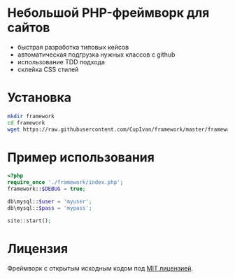 # Небольшой PHP-фреймворк для сайтов

- быстрая разработка типовых кейсов
- автоматическая подгрузка нужных классов с github
- использование TDD подхода
- склейка CSS стилей

# Установка

```bash
mkdir framework
cd framework
wget https://raw.githubusercontent.com/CupIvan/framework/master/framework/index.php
```

# Пример использования
```php
<?php
require_once './framework/index.php';
framework::$DEBUG = true;

db\mysql::$user = 'myuser';
db\mysql::$pass = 'mypass';

site::start();
```

# Лицензия

Фреймворк с открытым исходным кодом под [MIT лицензией](https://opensource.org/licenses/MIT).
